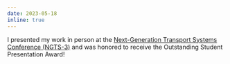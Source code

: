 ```yaml
---
date: 2023-05-18
inline: true
---
```



I presented my work in person at the <a href="https://www.ngts2023.nextrans.org/">Next-Generation Transport Systems
Conference (NGTS-3)</a> and was honored to receive the Outstanding Student Presentation Award!

